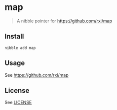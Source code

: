 map
===

> A nibble pointer for https://github.com/rxi/map

## Install

```ch
nibble add map
```

## Usage

See https://github.com/rxi/map

## License

See [LICENSE](https://github.com/rxi/map/blob/master/LICENSE)